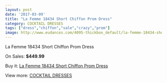 ```yaml
---
layout: post
date: '2017-03-09'
title: "La Femme 18434 Short Chiffon Prom Dress"
category: COCKTAIL DRESSES
tags: ["dress","chiffon","sale","crazy","prom"]
image: http://www.eudances.com/4095-thickbox_default/la-femme-18434-short-chiffon-prom-dress.jpg
---
```

La Femme 18434 Short Chiffon Prom Dress

On Sales: **$449.99**
<a href="https://www.eudances.com/en/cocktail-dresses/1371-la-femme-18434-short-chiffon-prom-dress.html"><amp-img layout="responsive" width="600" height="600" src="//www.eudances.com/4095-thickbox_default/la-femme-18434-short-chiffon-prom-dress.jpg" alt="La Femme 18434 Short Chiffon Prom Dress 0" /></a>
<a href="https://www.eudances.com/en/cocktail-dresses/1371-la-femme-18434-short-chiffon-prom-dress.html"><amp-img layout="responsive" width="600" height="600" src="//www.eudances.com/4096-thickbox_default/la-femme-18434-short-chiffon-prom-dress.jpg" alt="La Femme 18434 Short Chiffon Prom Dress 1" /></a>

Buy it: [La Femme 18434 Short Chiffon Prom Dress](https://www.eudances.com/en/cocktail-dresses/1371-la-femme-18434-short-chiffon-prom-dress.html "La Femme 18434 Short Chiffon Prom Dress")

View more: [COCKTAIL DRESSES](https://www.eudances.com/en/14-cocktail-dresses "COCKTAIL DRESSES")